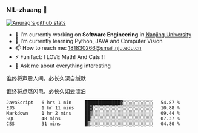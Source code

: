 ### NIL-zhuang 👋

<!--
**NIL-zhuang/NIL-zhuang** is a ✨ _special_ ✨ repository because its `README.md` (this file) appears on your GitHub profile.

Here are some ideas to get you started:

- 🔭 I’m currently working on ...
- 🌱 I’m currently learning ...
- 👯 I’m looking to collaborate on ...
- 🤔 I’m looking for help with ...
- 💬 Ask me about ...
- 📫 How to reach me: ...
- 😄 Pronouns: ...
- ⚡ Fun fact: ...
-->

[![Anurag's github stats](https://github-readme-stats.vercel.app/api?username=NIL-zhuang)](https://github.com/anuraghazra/github-readme-stats)

- 🔭 I’m currently working on **Software Engineering** in [Nanjing University](https://www.nju.edu.cn/)
- 🌱 I’m currently learning Python, JAVA and Computer Vision
- 📫 How to reach me: 181830266@smail.nju.edu.cn
- ⚡ Fun fact: I LOVE Math! And Cats!!!
- 💬 Ask me about everything interesting

谁终将声震人间，必长久深自缄默

谁终将点燃闪电，必长久如云漂泊

<!--START_SECTION:waka-->
```text
JavaScript   6 hrs 1 min     █████████████▓░░░░░░░░░░░   54.87 % 
EJS          1 hr 11 mins    ██▓░░░░░░░░░░░░░░░░░░░░░░   10.88 % 
Markdown     1 hr 2 mins     ██▒░░░░░░░░░░░░░░░░░░░░░░   09.44 % 
SQL          48 mins         ██░░░░░░░░░░░░░░░░░░░░░░░   07.37 % 
CSS          31 mins         █▒░░░░░░░░░░░░░░░░░░░░░░░   04.80 % 
```
<!--END_SECTION:waka-->
